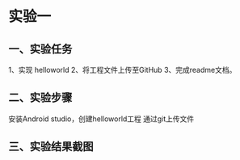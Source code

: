 # **实验一**
## 一、实验任务

1、实现 helloworld 
2、将工程文件上传至GitHub 
3、完成readme文档。

## 二、实验步骤
安装Android studio，创建helloworld工程
通过git上传文件

## 三、实验结果截图
